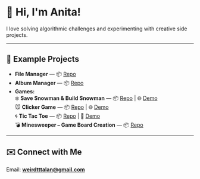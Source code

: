 # 👋 Hi, I'm Anita!

I love solving algorithmic challenges and experimenting with creative side projects.

---

## 📁 Example Projects

* **File Manager** — 📦 [Repo](https://github.com/AnitaLas/java-file-manager)
* **Album Manager** — 📦 [Repo](https://github.com/AnitaLas/java-album-manager-hibernate)
* **Games:**  
  ❄️ **Save Snowman & Build Snowman** — 📦 [Repo](https://github.com/AnitaLas/website-simpleGames) | 🌐 [Demo](https://anitalas.github.io/website-simpleGames/)  
  🐭 **Clicker Game** — 📦 [Repo](https://github.com/AnitaLas/website-clickerGame) | 🌐 [Demo](https://anitalas.github.io/website-clickerGame/)  
  🌀 **Tic Tac Toe** — 📦 [Repo](https://github.com/AnitaLas/WeirdTicTacToeGame) | 🤖 [Demo](https://anitalas.github.io/WeirdTicTacToeGame/)  
  💣 **Minesweeper – Game Board Creation** — 📦 [Repo](https://github.com/AnitaLas/mwo-minesweeper)  

---

## ✉️ Connect with Me

Email: **[weirdtttalan@gmail.com](mailto:weirdtttalan@gmail.com)**
